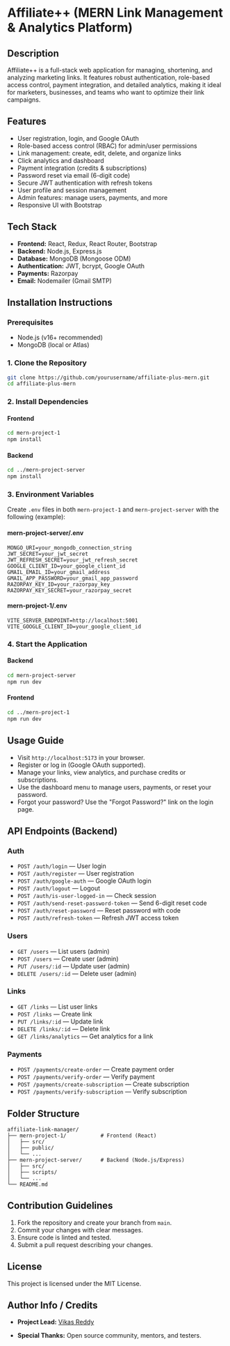 # Affiliate++ (MERN Link Management & Analytics Platform)

## Description

Affiliate++ is a full-stack web application for managing, shortening, and analyzing marketing links. It features robust authentication, role-based access control, payment integration, and detailed analytics, making it ideal for marketers, businesses, and teams who want to optimize their link campaigns.

## Features

- User registration, login, and Google OAuth
- Role-based access control (RBAC) for admin/user permissions
- Link management: create, edit, delete, and organize links
- Click analytics and dashboard
- Payment integration (credits & subscriptions)
- Password reset via email (6-digit code)
- Secure JWT authentication with refresh tokens
- User profile and session management
- Admin features: manage users, payments, and more
- Responsive UI with Bootstrap

## Tech Stack

- **Frontend:** React, Redux, React Router, Bootstrap
- **Backend:** Node.js, Express.js
- **Database:** MongoDB (Mongoose ODM)
- **Authentication:** JWT, bcrypt, Google OAuth
- **Payments:** Razorpay 
- **Email:** Nodemailer (Gmail SMTP)

## Installation Instructions

### Prerequisites

- Node.js (v16+ recommended)
- MongoDB (local or Atlas)

### 1. Clone the Repository

```bash
git clone https://github.com/yourusername/affiliate-plus-mern.git
cd affiliate-plus-mern
```

### 2. Install Dependencies

#### Frontend

```bash
cd mern-project-1
npm install
```

#### Backend

```bash
cd ../mern-project-server
npm install
```

### 3. Environment Variables

Create `.env` files in both `mern-project-1` and `mern-project-server` with the following (example):

#### mern-project-server/.env

```
MONGO_URI=your_mongodb_connection_string
JWT_SECRET=your_jwt_secret
JWT_REFRESH_SECRET=your_jwt_refresh_secret
GOOGLE_CLIENT_ID=your_google_client_id
GMAIL_EMAIL_ID=your_gmail_address
GMAIL_APP_PASSWORD=your_gmail_app_password
RAZORPAY_KEY_ID=your_razorpay_key
RAZORPAY_KEY_SECRET=your_razorpay_secret
```

#### mern-project-1/.env

```
VITE_SERVER_ENDPOINT=http://localhost:5001
VITE_GOOGLE_CLIENT_ID=your_google_client_id
```

### 4. Start the Application

#### Backend

```bash
cd mern-project-server
npm run dev
```

#### Frontend

```bash
cd ../mern-project-1
npm run dev
```

## Usage Guide

- Visit `http://localhost:5173` in your browser.
- Register or log in (Google OAuth supported).
- Manage your links, view analytics, and purchase credits or subscriptions.
- Use the dashboard menu to manage users, payments, or reset your password.
- Forgot your password? Use the "Forgot Password?" link on the login page.

## API Endpoints (Backend)

### Auth

- `POST /auth/login` — User login
- `POST /auth/register` — User registration
- `POST /auth/google-auth` — Google OAuth login
- `POST /auth/logout` — Logout
- `POST /auth/is-user-logged-in` — Check session
- `POST /auth/send-reset-password-token` — Send 6-digit reset code
- `POST /auth/reset-password` — Reset password with code
- `POST /auth/refresh-token` — Refresh JWT access token

### Users

- `GET /users` — List users (admin)
- `POST /users` — Create user (admin)
- `PUT /users/:id` — Update user (admin)
- `DELETE /users/:id` — Delete user (admin)

### Links

- `GET /links` — List user links
- `POST /links` — Create link
- `PUT /links/:id` — Update link
- `DELETE /links/:id` — Delete link
- `GET /links/analytics` — Get analytics for a link

### Payments

- `POST /payments/create-order` — Create payment order
- `POST /payments/verify-order` — Verify payment
- `POST /payments/create-subscription` — Create subscription
- `POST /payments/verify-subscription` — Verify subscription

## Folder Structure

```
affiliate-link-manager/
├── mern-project-1/           # Frontend (React)
│   ├── src/
│   ├── public/
│   └── ...
├── mern-project-server/      # Backend (Node.js/Express)
│   ├── src/
│   ├── scripts/
│   └── ...
└── README.md
```

## Contribution Guidelines

1. Fork the repository and create your branch from `main`.
2. Commit your changes with clear messages.
3. Ensure code is linted and tested.
4. Submit a pull request describing your changes.

## License

This project is licensed under the MIT License.

## Author Info / Credits

- **Project Lead:** [Vikas Reddy](https://github.com/vikasreddy148)

- **Special Thanks:** Open source community, mentors, and testers.

